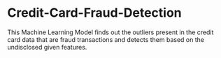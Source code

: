 # Credit-Card-Fraud-Detection
This Machine Learning Model finds out the outliers present in the credit card data that are fraud transactions and detects them based on the undisclosed given features.